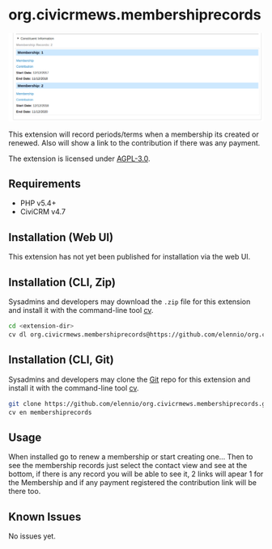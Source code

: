 # org.civicrmews.membershiprecords

![Screenshot](/images/membershiprecords-extension.png)

This extension will record periods/terms when a membership its created or renewed.
Also will show a link to the contribution if there was any payment.

The extension is licensed under [AGPL-3.0](LICENSE.txt).

## Requirements

* PHP v5.4+
* CiviCRM v4.7

## Installation (Web UI)

This extension has not yet been published for installation via the web UI.

## Installation (CLI, Zip)

Sysadmins and developers may download the `.zip` file for this extension and
install it with the command-line tool [cv](https://github.com/civicrm/cv).

```bash
cd <extension-dir>
cv dl org.civicrmews.membershiprecords@https://github.com/elennio/org.civicrmews.membershiprecords/archive/master.zip
```

## Installation (CLI, Git)

Sysadmins and developers may clone the [Git](https://en.wikipedia.org/wiki/Git) repo for this extension and
install it with the command-line tool [cv](https://github.com/civicrm/cv).

```bash
git clone https://github.com/elennio/org.civicrmews.membershiprecords.git
cv en membershiprecords
```

## Usage

When installed go to renew a membership or start creating one...
Then to see the membership records just select the contact view and see at the bottom, if there is any record you will be able to see it, 2 links will apear 1 for the Membership and if any payment registered the contribution link will be there too. 

## Known Issues

No issues yet.

